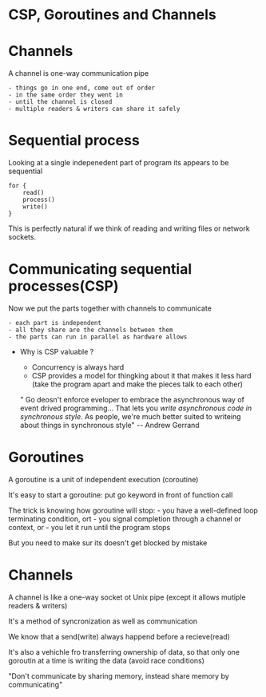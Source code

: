 # CSP, Goroutines and Channels

# Channels

A channel is one-way communication pipe

    - things go in one end, come out of order
    - in the same order they went in
    - until the channel is closed
    - multiple readers & writers can share it safely

# Sequential process

Looking at a single indepenedent part of program its appears to be sequential


    for {
        read()
        process()
        write()
    }

This is perfectly natural if we think of reading and writing files or network sockets.

# Communicating sequential processes(CSP)

Now we put the parts together with channels to communicate

    - each part is independent
    - all they share are the channels between them
    - the parts can run in parallel as hardware allows

- Why is CSP valuable ?

    - Concurrency is always hard
    - CSP provides a model for thingking about it that makes it less hard
        (take the program apart and make the pieces talk to each other)
    
    " Go deosn't enforce eveloper to embrace the asynchronous way of event drived programming... That 
      lets you *write asynchronous code in synchronous style*. As people, we're much better suited to
      writeing about things in synchronous style" -- Andrew Gerrand
# Goroutines

A goroutine is a unit of independent execution (coroutine)

It's easy to start a goroutine: put go keyword in front of function call

The trick is knowing how goroutine will stop:
    - you have a well-defined loop terminating condition, ort
    - you signal completion through a channel or context, or
    - you let it run until the program stops

But you need to make sur its doesn't get blocked by mistake

# Channels

A channel is like a one-way socket ot Unix pipe
(except it allows mutiple readers & writers)

It's a method of syncronization as well as communication

We know that a send(write) always happend before a recieve(read)

It's also a vehichle fro transferring ownership of data,
so that only one goroutin at a time is writing the data (avoid race conditions)

"Don't communicate by sharing memory, instead share memory by communicating"